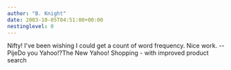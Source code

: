 ```yaml
---
author: "B. Knight"
date: 2003-10-05T04:51:00+00:00
nestinglevel: 0
---
```

Nifty! I've been wishing I could get a count of word frequency. Nice work. --
PijeDo you Yahoo!?The New Yahoo! Shopping - with improved product search